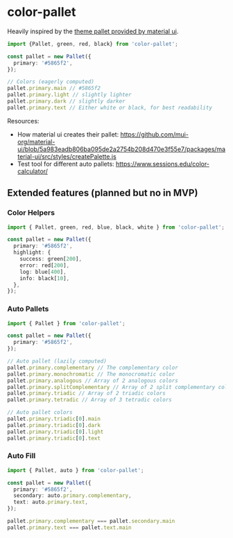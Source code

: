 # color-pallet

Heavily inspired by the [theme pallet provided by material ui](https://material-ui.com/customization/palette/).

```ts
import {Pallet, green, red, black} from 'color-pallet';

const pallet = new Pallet({
  primary: '#5865f2',
});

// Colors (eagerly computed)
pallet.primary.main // #5865f2
pallet.primary.light // slightly lighter
pallet.primary.dark // slightly darker
pallet.primary.text // Either white or black, for best readability
```

Resources: 

* How material ui creates their pallet: https://github.com/mui-org/material-ui/blob/5a983eadb806ba095de2a2754b208d470e3f55e7/packages/material-ui/src/styles/createPalette.js
* Test tool for different auto pallets: https://www.sessions.edu/color-calculator/

## Extended features (planned but no in MVP)

### Color Helpers

```ts
import { Pallet, green, red, blue, black, white } from 'color-pallet';

const pallet = new Pallet({
  primary: '#5865f2',
  highlight: {
    success: green[200],
    error: red[200],
    log: blue[400],
    info: black[10],
  },
});
```

### Auto Pallets

```ts
import { Pallet } from 'color-pallet';

const pallet = new Pallet({
  primary: '#5865f2',
});

// Auto pallet (lazily computed)
pallet.primary.complementary // The complementary color
pallet.primary.monochromatic // The monocromatic color
pallet.primary.analogous // Array of 2 analogous colors
pallet.primary.splitComplementary // Array of 2 split complementary colors
pallet.primary.triadic // Array of 2 triadic colors
pallet.primary.tetradic // Array of 3 tetradic colors

// Auto pallet colors
pallet.primary.triadic[0].main
pallet.primary.triadic[0].dark
pallet.primary.triadic[0].light
pallet.primary.triadic[0].text
```

### Auto Fill

```ts
import { Pallet, auto } from 'color-pallet';

const pallet = new Pallet({
  primary: '#5865f2',
  secondary: auto.primary.complementary,
  text: auto.primary.text,
});

pallet.primary.complementary === pallet.secondary.main
pallet.primary.text === pallet.text.main
```
